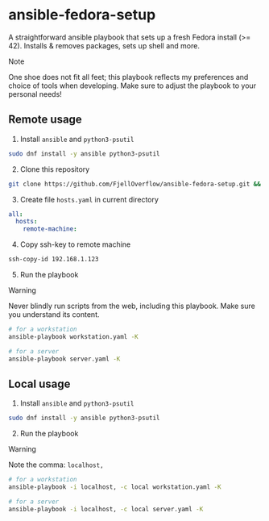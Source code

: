 # ansible-fedora-setup

A straightforward ansible playbook that sets up a fresh Fedora install (>= 42). Installs & removes packages, sets up shell and more.

>[!NOTE]
>One shoe does not fit all feet; this playbook reflects my preferences and choice of tools when developing. Make sure to adjust the playbook to your personal needs!

## Remote usage

1. Install `ansible` and `python3-psutil`

```bash
sudo dnf install -y ansible python3-psutil
```

2. Clone this repository

```bash
git clone https://github.com/FjellOverflow/ansible-fedora-setup.git && cd ansible-fedora-setup
```

3. Create file `hosts.yaml` in current directory

```yaml
all:
  hosts:
    remote-machine:
```

4. Copy ssh-key to remote machine

```bash
ssh-copy-id 192.168.1.123
```

5. Run the playbook

> [!WARNING]  
> Never blindly run scripts from the web, including this playbook. Make sure you understand its content.


```bash
# for a workstation
ansible-playbook workstation.yaml -K

# for a server
ansible-playbook server.yaml -K
```

## Local usage

1. Install `ansible` and `python3-psutil`

```bash
sudo dnf install -y ansible python3-psutil
```

2. Run the playbook

> [!WARNING]  
> Note the comma: `localhost,`

```bash
# for a workstation
ansible-playbook -i localhost, -c local workstation.yaml -K

# for a server
ansible-playbook -i localhost, -c local server.yaml -K
```